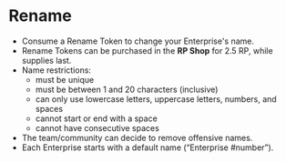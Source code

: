 # Rename

- Consume a Rename Token to change your Enterprise's name.
- Rename Tokens can be purchased in the **RP Shop** for 2.5 RP, while supplies last.
- Name restrictions:
  - must be unique
  - must be between 1 and 20 characters (inclusive)
  - can only use lowercase letters, uppercase letters, numbers, and spaces
  - cannot start or end with a space
  - cannot have consecutive spaces
- The team/community can decide to remove offensive names.
- Each Enterprise starts with a default name (“Enterprise #number”).